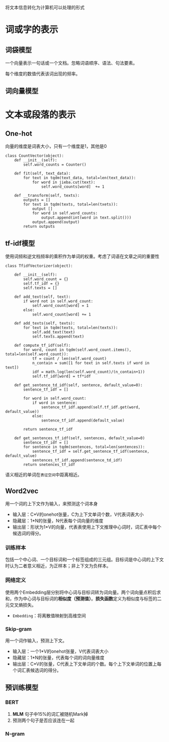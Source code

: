 将文本信息转化为计算机可以处理的形式

# 词或字的表示
## 词袋模型
一个向量表示一句话或一个文档。忽略词语顺序、语法、句法要素。

每个维度的数值代表该词出现的频率。

## 词向量模型

# 文本或段落的表示

## One-hot
向量的维度是词表大小，只有一个维度是1，其他是0

```
class CountVector(object):
    def __init__(self):
        self.word_counts = Counter()

    def fit(self, text_data):
        for text in tqdm(text_data, total=len(text_data)):
            for word in jieba.cut(text):
                self.word_counts[word]  += 1

    def __transform(self, texts):
        outputs = []
        for text in tqdm(texts, total=len(txets)):
            output []
            for word in self.word_counts:
                output.append(int(word in text.split()))
            output.append(output)
        return outputs
```

## tf-idf模型
使用词频和逆文档频率的乘积作为单词的权重。考虑了词语在文章之间的重要性

```
class TfidfVectorizer(object):

    def __init__(self):
        self.word_count = {}
        self.tf_idf = {}
        self.texts = []

    def add_text(self, text):
        if word not in self.word_count:
            self.word_count[word] = 1
        else:
            self.word_count[word] += 1

    def add_texts(self, texts):
        for text in tqdm(texts, total=len(texts)):
            self.add_text(text)
            self.texts.append(text)

    def compute_tf_idf(self):
        for word, count in tqdm(self.word_count.items(), total=len(self.word_count)):
            tf = count / len(self.word_count)
            n_contain = sum([1 for text in self.texts if word in text])
            idf = math.log(len(self.word_count)/(n_contain+1))
            self.tf_idf[word] = tf*idf

    def get_sentence_td_idf(self, sentence, default_value=0):
        sentence_tf_idf = []
        
        for word in self.word_count:
            if word in sentence:
                sentence_tf_idf.append(self.tf_idf.get(word, default_value))
            else:
                sentence_tf_idf.append(default_value)
        
        return sentence_tf_idf

    def get_sentences_tf_idf(self, sentences, default_value=0)
        sentence_tf_idf = []
        for sentence in tqdm(sentences, total=len(sentences)):
            sentence_tf_idf = self.get_sentence_tf_idf(sentence, default_value)
            sentences_tf_idf.append(sentence_td_idf)
        return snetences_tf_idf
```

语义相近的单词在`表征空间`中距离相近。

## Word2vec
用一个词的上下文作为输入，来预测这个词本身
- 输入层：C*V的onehot张量，C为上下文单词个数，V代表词表大小
- 隐藏层：1*N的张量，N代表每个词向量的维度
- 输出层：形状为1*V的向量，代表表使用上下文推理中心词时，词汇表中每个候选词的得分。

### 训练样本
包括一个中心词、一个目标词和一个标签组成的三元组。目标词是中心词的上下文时认为二者意义相近，为正样本；非上下文为负样本。

### 网络定义
使用两个Embedding层分别将中心词与目标词转为词向量。两个词向量点积后求和，作为中心词与目标词的**相似度（预测值）**。**损失函数**定义为相似度与标签的二元交叉熵损失。

- `Embedding`：将离散值映射到高维空间

### Skip-gram
用一个词作输入，预测上下文。
- 输入层：一个1*V的onehot张量，V代表词表大小
- 隐藏层：1*N的张量，代表每个词的词向量维度
- 输出层：C*V的张量，C代表上下文单词的个数。每个上下文单词的位置上每个词汇表候选词的得分。

## 预训练模型

### BERT
1. **MLM**
句子中15%的词汇被随机Mark掉
2. 预测两个句子是否应该连在一起

### N-gram